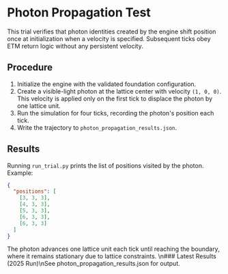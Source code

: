 # Photon Propagation Test

This trial verifies that photon identities created by the engine shift position once at initialization when a velocity is specified. Subsequent ticks obey ETM return logic without any persistent velocity.

## Procedure

1. Initialize the engine with the validated foundation configuration.
2. Create a visible-light photon at the lattice center with velocity `(1, 0, 0)`.
   This velocity is applied only on the first tick to displace the photon by one lattice unit.
3. Run the simulation for four ticks, recording the photon's position each tick.
4. Write the trajectory to `photon_propagation_results.json`.

## Results

Running `run_trial.py` prints the list of positions visited by the photon. Example:

```json
{
  "positions": [
    [3, 3, 3],
    [4, 3, 3],
    [5, 3, 3],
    [6, 3, 3],
    [6, 3, 3]
  ]
}
```

The photon advances one lattice unit each tick until reaching the boundary, where
it remains stationary due to lattice constraints.
\n### Latest Results (2025 Run)\nSee photon_propagation_results.json for output.
